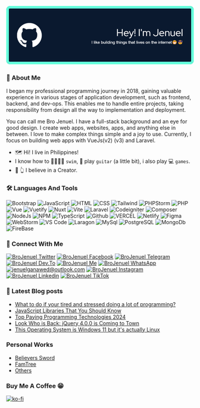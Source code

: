![BroJenuel Header](./images/github-header-image.png)



###  👔 About Me

I began my professional programming journey in 2018, gaining valuable experience in various stages of application development, such as frontend, backend, and dev-ops. This enables me to handle entire projects, taking responsibility from design all the way to implementation and deployment.

You can call me Bro Jenuel. I have a full-stack background and an eye for good design. I create web apps, websites, apps, and anything else in between. I love to make complex things simple and a joy to use. Currently, I focus on building web apps with VueJs(v2) (v3) and Laravel.

-   🗺 Hi! I live in Philippines!
-   I know how to 🏊‍♀️🏊‍♂️ `swim`, 🎸 play `guitar` (a little bit), i also play 💻 `games`.
-   🙏 👆 I believe in a Creator.

### 🛠 Languages And Tools

![Bootstrap](https://img.shields.io/badge/Bootstrap-563D7C?style=for-the-badge&logo=bootstrap&logoColor=white)
![JavaScript](https://img.shields.io/badge/JavaScript-323330?style=for-the-badge&logo=javascript&logoColor=F7DF1E)
![HTML](https://img.shields.io/badge/HTML5-E34F26?style=for-the-badge&logo=html5&logoColor=white)
![CSS](https://img.shields.io/badge/CSS3-1572B6?style=for-the-badge&logo=css3&logoColor=white)
![Tailwind](https://img.shields.io/badge/Tailwind_CSS-38B2AC?style=for-the-badge&logo=tailwind-css&logoColor=white)
![PHPStorm](https://img.shields.io/badge/-PHPStorm-181717?style=for-the-badge&logo=phpstorm&logoColor=white)
![PHP](https://img.shields.io/badge/PHP-777BB4?style=for-the-badge&logo=php&logoColor=white)
![Vue](https://img.shields.io/badge/Vue%20js-35495E?style=for-the-badge&logo=vuedotjs&logoColor=4FC08D)
![Vuetify](https://img.shields.io/badge/Vuetify-1867C0?style=for-the-badge&logo=vuetify&logoColor=white)
![Nuxt](https://img.shields.io/badge/nuxt%20js-00C58E?style=for-the-badge&logo=nuxtdotjs&logoColor=white)
![Vite](https://img.shields.io/badge/Vite-B73BFE?style=for-the-badge&logo=vite&logoColor=FFD62E)
![Laravel](https://img.shields.io/badge/Laravel-FF2D20?style=for-the-badge&logo=laravel&logoColor=white)
![Codeigniter](https://img.shields.io/badge/Codeigniter-EF4223?style=for-the-badge&logo=codeigniter&logoColor=white)
![Composer](https://img.shields.io/badge/Composer-885630?style=for-the-badge&logo=Composer&logoColor=whitee)
![NodeJs](https://img.shields.io/badge/Node%20js-339933?style=for-the-badge&logo=nodedotjs&logoColor=white)
![NPM](https://img.shields.io/badge/npm-CB3837?style=for-the-badge&logo=npm&logoColor=white)
![TypeScript](https://img.shields.io/badge/TypeScript-007ACC?style=for-the-badge&logo=typescript&logoColor=white)
![Github](https://img.shields.io/badge/GitHub-100000?style=for-the-badge&logo=github&logoColor=white)
![VERCEL](https://img.shields.io/badge/Vercel-000000?style=for-the-badge&logo=vercel&logoColor=white)
![Netlify](https://img.shields.io/badge/Netlify-00C7B7?style=for-the-badge&logo=netlify&logoColor=white)
![Figma](https://img.shields.io/badge/Figma-F24E1E?style=for-the-badge&logo=figma&logoColor=white)
![WebStorm](https://img.shields.io/badge/WebStorm-000000?style=for-the-badge&logo=WebStorm&logoColor=white)
![VS Code](https://img.shields.io/badge/VSCode-0078D4?style=for-the-badge&logo=visual%20studio%20code&logoColor=white)
![Laragon](https://img.shields.io/badge/Laragon-0E83CD?style=for-the-badge&logo=Laragon&logoColor=white)
![MySql](https://img.shields.io/badge/MySQL-005C84?style=for-the-badge&logo=mysql&logoColor=white)
![PostgreSQL](https://img.shields.io/badge/PostgreSQL-316192?style=for-the-badge&logo=postgresql&logoColor=white)
![MongoDb](https://img.shields.io/badge/MongoDB-4EA94B?style=for-the-badge&logo=mongodb&logoColor=white)
![FireBase](https://img.shields.io/badge/firebase-ffca28?style=for-the-badge&logo=firebase&logoColor=black)

### 🔗 Connect With Me

[![BroJenuel Twitter](https://img.shields.io/badge/Twitter-1DA1F2?style=for-the-badge&logo=twitter&logoColor=white)](https://twitter.com/broJenuel)
[![BroJenuel Facebook](https://img.shields.io/badge/Facebook-1877F2?style=for-the-badge&logo=facebook&logoColor=white)](https://facebook.com/brojenuelofficial)
[![BroJenuel Telegram](https://img.shields.io/badge/Telegram-2CA5E0?style=for-the-badge&logo=telegram&logoColor=white)](https://t.me/brojenuel)
[![BroJenuel Dev.To](https://img.shields.io/badge/dev.to-0A0A0A?style=for-the-badge&logo=devdotto&logoColor=white)](https://dev.to/brojenuel)
[![BroJenuel Me](https://img.shields.io/badge/website-000000?style=for-the-badge&logo=About.me&logoColor=white)](https://brojenuel.com)
[![BroJenuel WhatsApp](https://img.shields.io/badge/WhatsApp-25D366?style=for-the-badge&logo=whatsapp&logoColor=white)](https://wa.me/639503255547)
[![jenuelganawed@outlook.com](https://img.shields.io/badge/Gmail-D14836?style=for-the-badge&logo=gmail&logoColor=white)](mailto:jenuelganawed936@gmail.com?subject=[Lets%20Connect!]%20Source%20Han%20Sans)
[![BroJenuel Instagram](https://img.shields.io/badge/Instagram-E4405F?style=for-the-badge&logo=instagram&logoColor=white)](https://www.instagram.com/brojenuel/)
[![BroJenuel Linkedin](https://img.shields.io/badge/LinkedIn-0077B5?style=for-the-badge&logo=linkedin&logoColor=white)](https://www.linkedin.com/in/jenuelganawed/)
[![BroJenuel TikTok](https://img.shields.io/badge/TikTok-000000?style=for-the-badge&logo=tiktok&logoColor=white)](https://www.tiktok.com/@brojenuel)

### 🚨 Latest Blog posts

<!-- BLOG-POST-LIST:START -->
- [What to do if your tired and stressed doing a lot of programming?](https://brojenuel.com/blog/What-to-do-if-your-tired-and-stressed-doing-a-lot-of-programming-)
- [JavaScript Libraries That You Should Know](https://brojenuel.com/blog/JavaScript-Libraries-That-You-Should-Know)
- [Top Paying Programming Technologies 2024](https://brojenuel.com/blog/Top-Paying-Programming-Technologies-2024)
- [Look Who is Back: jQuery 4.0.0 is Coming to Town](https://brojenuel.com/blog/Look-Who-is-Back-jQuery-4-0-0-is-Coming-to-Town)
- [This Operating System is Windows 11 but it&#39;s actually Linux](https://brojenuel.com/blog/This-Operating-System-is-Windows-11-but-it-s-actually-Linux)
<!-- BLOG-POST-LIST:END -->

### Personal Works

-   [Believers Sword](https://believers-sword.brojenuel.com/)
-   [FamTree](https://fam-tree.brojenuel.com/)
-   [Others](https://brojenuel.com/my-work)

### Buy Me A Coffee 😁

[![ko-fi](https://ko-fi.com/img/githubbutton_sm.svg)](https://bit.ly/brojenuel-KOFI)
